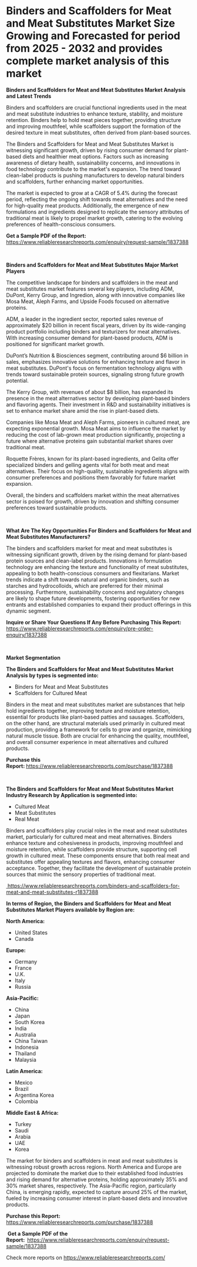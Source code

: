 <p><h1>Binders and Scaffolders for Meat and Meat Substitutes Market Size Growing and Forecasted for period from 2025 - 2032 and provides complete market analysis of this market</h1></p><p><strong>Binders and Scaffolders for Meat and Meat Substitutes Market Analysis and Latest Trends</strong></p>
<p><p>Binders and scaffolders are crucial functional ingredients used in the meat and meat substitute industries to enhance texture, stability, and moisture retention. Binders help to hold meat pieces together, providing structure and improving mouthfeel, while scaffolders support the formation of the desired texture in meat substitutes, often derived from plant-based sources.</p><p>The Binders and Scaffolders for Meat and Meat Substitutes Market is witnessing significant growth, driven by rising consumer demand for plant-based diets and healthier meat options. Factors such as increasing awareness of dietary health, sustainability concerns, and innovations in food technology contribute to the market's expansion. The trend toward clean-label products is pushing manufacturers to develop natural binders and scaffolders, further enhancing market opportunities.</p><p>The market is expected to grow at a CAGR of 5.4% during the forecast period, reflecting the ongoing shift towards meat alternatives and the need for high-quality meat products. Additionally, the emergence of new formulations and ingredients designed to replicate the sensory attributes of traditional meat is likely to propel market growth, catering to the evolving preferences of health-conscious consumers.</p></p>
<p><strong>Get a Sample PDF of the Report:&nbsp;</strong> <a href="https://www.reliableresearchreports.com/enquiry/request-sample/1837388?utm_campaign=2328&utm_medium=2&utm_source=Github&utm_content=ia&utm_term=15022025&utm_id=binders-and-scaffolders-for-meat-and-meat-substitutes">https://www.reliableresearchreports.com/enquiry/request-sample/1837388</a></p>
<p>&nbsp;</p>
<p><strong>Binders and Scaffolders for Meat and Meat Substitutes Major Market Players</strong></p>
<p><p>The competitive landscape for binders and scaffolders in the meat and meat substitutes market features several key players, including ADM, DuPont, Kerry Group, and Ingredion, along with innovative companies like Mosa Meat, Aleph Farms, and Upside Foods focused on alternative proteins.</p><p>ADM, a leader in the ingredient sector, reported sales revenue of approximately $20 billion in recent fiscal years, driven by its wide-ranging product portfolio including binders and texturizers for meat alternatives. With increasing consumer demand for plant-based products, ADM is positioned for significant market growth.</p><p>DuPont’s Nutrition & Biosciences segment, contributing around $6 billion in sales, emphasizes innovative solutions for enhancing texture and flavor in meat substitutes. DuPont's focus on fermentation technology aligns with trends toward sustainable protein sources, signaling strong future growth potential.</p><p>The Kerry Group, with revenues of about $8 billion, has expanded its presence in the meat alternatives sector by developing plant-based binders and flavoring agents. Their investment in R&D and sustainability initiatives is set to enhance market share amid the rise in plant-based diets.</p><p>Companies like Mosa Meat and Aleph Farms, pioneers in cultured meat, are expecting exponential growth. Mosa Meat aims to influence the market by reducing the cost of lab-grown meat production significantly, projecting a future where alternative proteins gain substantial market shares over traditional meat.</p><p>Roquette Frères, known for its plant-based ingredients, and Gelita offer specialized binders and gelling agents vital for both meat and meat alternatives. Their focus on high-quality, sustainable ingredients aligns with consumer preferences and positions them favorably for future market expansion.</p><p>Overall, the binders and scaffolders market within the meat alternatives sector is poised for growth, driven by innovation and shifting consumer preferences toward sustainable products.</p></p>
<p>&nbsp;</p>
<p><strong>What Are The Key Opportunities For Binders and Scaffolders for Meat and Meat Substitutes Manufacturers?</strong></p>
<p><p>The binders and scaffolders market for meat and meat substitutes is witnessing significant growth, driven by the rising demand for plant-based protein sources and clean-label products. Innovations in formulation technology are enhancing the texture and functionality of meat substitutes, appealing to both health-conscious consumers and flexitarians. Market trends indicate a shift towards natural and organic binders, such as starches and hydrocolloids, which are preferred for their minimal processing. Furthermore, sustainability concerns and regulatory changes are likely to shape future developments, fostering opportunities for new entrants and established companies to expand their product offerings in this dynamic segment.</p></p>
<p><strong>Inquire or Share Your Questions If Any Before Purchasing This Report:</strong> <a href="https://www.reliableresearchreports.com/enquiry/pre-order-enquiry/1837388?utm_campaign=2328&utm_medium=2&utm_source=Github&utm_content=ia&utm_term=15022025&utm_id=binders-and-scaffolders-for-meat-and-meat-substitutes">https://www.reliableresearchreports.com/enquiry/pre-order-enquiry/1837388</a></p>
<p>&nbsp;</p>
<p><strong>Market Segmentation</strong></p>
<p><strong>The Binders and Scaffolders for Meat and Meat Substitutes Market Analysis by types is segmented into:</strong></p>
<p><ul><li>Binders for Meat and Meat Substitutes</li><li>Scaffolders for Cultured Meat</li></ul></p>
<p><p>Binders in the meat and meat substitutes market are substances that help hold ingredients together, improving texture and moisture retention, essential for products like plant-based patties and sausages. Scaffolders, on the other hand, are structural materials used primarily in cultured meat production, providing a framework for cells to grow and organize, mimicking natural muscle tissue. Both are crucial for enhancing the quality, mouthfeel, and overall consumer experience in meat alternatives and cultured products.</p></p>
<p><strong>Purchase this Report:&nbsp;</strong><a href="https://www.reliableresearchreports.com/purchase/1837388?utm_campaign=2328&utm_medium=2&utm_source=Github&utm_content=ia&utm_term=15022025&utm_id=binders-and-scaffolders-for-meat-and-meat-substitutes">https://www.reliableresearchreports.com/purchase/1837388</a></p>
<p>&nbsp;</p>
<p><strong>The Binders and Scaffolders for Meat and Meat Substitutes Market Industry Research by Application is segmented into:</strong></p>
<p><ul><li>Cultured Meat</li><li>Meat Substitutes</li><li>Real Meat</li></ul></p>
<p><p>Binders and scaffolders play crucial roles in the meat and meat substitutes market, particularly for cultured meat and meat alternatives. Binders enhance texture and cohesiveness in products, improving mouthfeel and moisture retention, while scaffolders provide structure, supporting cell growth in cultured meat. These components ensure that both real meat and substitutes offer appealing textures and flavors, enhancing consumer acceptance. Together, they facilitate the development of sustainable protein sources that mimic the sensory properties of traditional meat.</p></p>
<p><a href="https://www.reliableresearchreports.com/binders-and-scaffolders-for-meat-and-meat-substitutes-r1837388?utm_campaign=2328&utm_medium=2&utm_source=Github&utm_content=ia&utm_term=15022025&utm_id=binders-and-scaffolders-for-meat-and-meat-substitutes">&nbsp;https://www.reliableresearchreports.com/binders-and-scaffolders-for-meat-and-meat-substitutes-r1837388</a></p>
<p><strong>In terms of Region, the Binders and Scaffolders for Meat and Meat Substitutes Market Players available by Region are:</strong></p>
<p>
    <p> <strong> North America: </strong>
        <ul>
            <li>United States</li>
            <li>Canada</li>
        </ul>
        </p> 
    <p> <strong> Europe: </strong>
        <ul>
            <li>Germany</li>
            <li>France</li>
            <li>U.K.</li>
            <li>Italy</li>
            <li>Russia</li>
        </ul>
        </p> 
    <p> <strong> Asia-Pacific: </strong>
        <ul>
            <li>China</li>
            <li>Japan</li>
            <li>South Korea</li>
            <li>India</li>
            <li>Australia</li>
            <li>China Taiwan</li>
            <li>Indonesia</li>
            <li>Thailand</li>
            <li>Malaysia</li>
        </ul>
        </p> 
    <p> <strong> Latin America: </strong>
        <ul>
            <li>Mexico</li>
            <li>Brazil</li>
            <li>Argentina Korea</li>
            <li>Colombia</li>
        </ul>
        </p> 
    <p> <strong> Middle East & Africa: </strong>
        <ul>
            <li>Turkey</li>
            <li>Saudi</li>
            <li>Arabia</li>
            <li>UAE</li>
            <li>Korea</li>
        </ul>
    </p>
    </p>
<p><p>The market for binders and scaffolders in meat and meat substitutes is witnessing robust growth across regions. North America and Europe are projected to dominate the market due to their established food industries and rising demand for alternative proteins, holding approximately 35% and 30% market shares, respectively. The Asia-Pacific region, particularly China, is emerging rapidly, expected to capture around 25% of the market, fueled by increasing consumer interest in plant-based diets and innovative products.</p></p>
<p><strong>Purchase this Report: </strong><a href="https://www.reliableresearchreports.com/purchase/1837388?utm_campaign=2328&utm_medium=2&utm_source=Github&utm_content=ia&utm_term=15022025&utm_id=binders-and-scaffolders-for-meat-and-meat-substitutes">https://www.reliableresearchreports.com/purchase/1837388</a></p>
<p>&nbsp;<strong>Get a Sample PDF of the Report:&nbsp;&nbsp;</strong><a href="https://www.reliableresearchreports.com/enquiry/request-sample/1837388?utm_campaign=2328&utm_medium=2&utm_source=Github&utm_content=ia&utm_term=15022025&utm_id=binders-and-scaffolders-for-meat-and-meat-substitutes">https://www.reliableresearchreports.com/enquiry/request-sample/1837388</a></p>
<p><strong></strong></p>
<p>Check more reports on <a href="https://www.reliableresearchreports.com/?utm_campaign=2328&utm_medium=2&utm_source=Github&utm_content=ia&utm_term=15022025&utm_id=binders-and-scaffolders-for-meat-and-meat-substitutes">https://www.reliableresearchreports.com/</a></p>